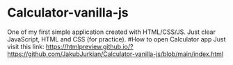 # Calculator-vanilla-js
One of my first simple application created with HTML/CSS/JS.
Just clear JavaScript, HTML and CSS (for practice).
#How to open Calculator app
Just visit this link: https://htmlpreview.github.io/?https://github.com/JakubJurkian/Calculator-vanilla-js/blob/main/index.html
